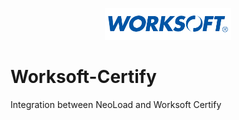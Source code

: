 <p align="center"><img src="/screenshots/worksoft-logo.png" width="40%" alt="Worksoft Logo" /></p>

# Worksoft-Certify
Integration between NeoLoad and Worksoft Certify
